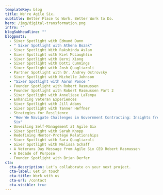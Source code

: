 ```yaml
---
templateKey: blog
title: We're Agile Six.
subtitle: Better Place to Work. Better Work to Do.
hero: /img/digital-transformation.png
intro: ""
blogSubheadline: ""
blogposts:
  - Sixer Spotlight with Edmund Dunn
  - " Sixer Spotlight with Athena Bozak"
  - Sixer Spotlight With Rakshinda Aslam
  - Sixer Spotlight with Kiel McLaughlin
  - Sixer Spotlight with Berni Xiong
  - Sixer Spotlight with Dotti Cummings
  - Sixer Spotlight with Josh Quagliaroli
  - Partner Spotlight with Dr. Andrey Ostrovsky
  - Sixer Spotlight with Michelle Johnson
  - "Sixer Spotlight with Aaron Ponce "
  - Founder Spotlight with Robert Rasmussen
  - Founder Spotlight with Robert Rasmussen Part 2
  - Sixer Spotlight with Anneliese LaTempa
  - Enhancing Veteran Experiences
  - Sixer Spotlight with Jill Adams
  - Sixer Spotlight with Tanner Heffner
  - Strategies for Resilience
  - "How We Navigate Challenges in Government Contracting: Insights from Agile
    Six"
  - Unveiling Self-Management at Agile Six
  - Sixer Spotlight with Sarah Knopp
  - Redefining Mentor-Protégé Relationships
  - Sixer Spotlight with Sara Quagliaroli
  - Sixer Spotlight with Melissa Schaff
  - A Veterans Day Message from Agile Six CEO Robert Rasmussen
  - A Decade of Purpose
  - Founder Spotlight with Brian Derfer
cta:
  cta-description: Let’s collaborate on your next project.
  cta-label: Get in touch
  cta-title: Work with us
  cta-url: /contact
  cta-visible: true
---
```

